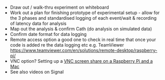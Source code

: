 - Draw out / walk-thru experiment on whiteboard
- Work out a plan for finishing prototype of experimental setup - allow for the 3 phases and standardised logging of each event/wait & recording of latency data for analysis
- Map out the analysis & confirm Cath (do analysis on simulated data)
- Confirm date format for data logging
- Remote access option a good one to check in real time that once your code is added re the data logging etc e.g. TeamViewer https://www.teamviewer.com/en/solutions/remote-desktop/raspberry-pi/
- VNC option? Setting up a [VNC screen share on a Raspberry Pi and a Mac](https://medium.com/@thedyslexiccoder/setting-up-a-vnc-screen-share-on-a-raspberry-pi-and-a-mac-10c1635df5dc)
- See also videos on Signal
